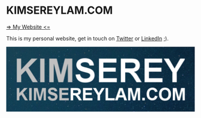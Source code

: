 # KIMSEREYLAM.COM

[=> My Website <=](https://kimsereylam.com)

This is my personal website, get in touch on [Twitter](https://twitter.com/Kimserey_Lam) or [LinkedIn](https://www.linkedin.com/in/kimsereylam) ;).

![logo](https://raw.githubusercontent.com/Kimserey/kimserey.github.io/master/img/readme/kimsereylamcomlogo.png)
